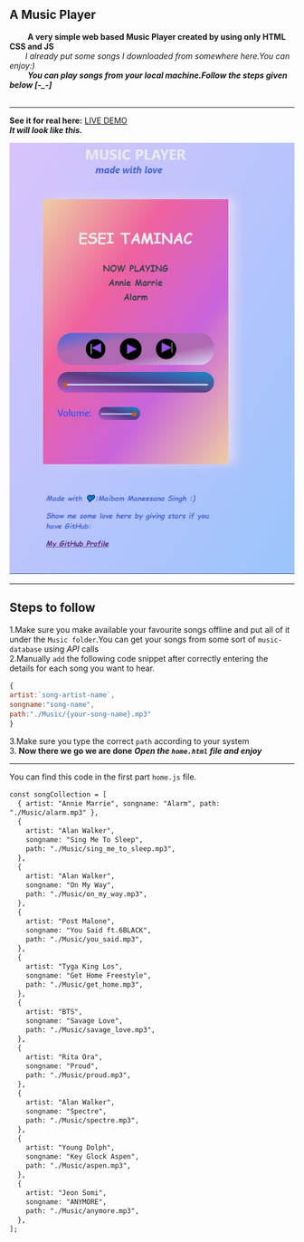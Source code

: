 ## A Music Player

&emsp;&emsp; **A very simple web based Music Player created by using only HTML CSS and JS**  
&emsp;&emsp;*I already put some songs I downloaded from somewhere here.You can enjoy:)*  
&emsp;&emsp; ***You can play songs from your local machine.Follow the steps given below [-_-]***  
&emsp;&emsp; 

---
**See it for real here:** [LIVE DEMO](http://www.google.com)  
***It will look like this.***  

![Preview](./IMAGE.jpg)
*** 
## Steps to follow 

1.Make sure you make available your favourite songs offline  and put all of it under the `Music folder`.You can get your songs from some sort of `music-database` using *API* calls    
2.Manually `add` the following code snippet after correctly entering the details for each song you want to hear.  
```js
{
artist:`song-artist-name`,
songname:"song-name",
path:"./Music/{your-song-name}.mp3"
}
```  
3.Make sure you type the correct `path` according to your system  
3. **Now there we go we are done** ***Open the `home.html` file and enjoy***


---
You can find this code in the first part `home.js` file.
```code
const songCollection = [
  { artist: "Annie Marrie", songname: "Alarm", path: "./Music/alarm.mp3" },
  {
    artist: "Alan Walker",
    songname: "Sing Me To Sleep",
    path: "./Music/sing_me_to_sleep.mp3",
  },
  {
    artist: "Alan Walker",
    songname: "On My Way",
    path: "./Music/on_my_way.mp3",
  },
  {
    artist: "Post Malone",
    songname: "You Said ft.6BLACK",
    path: "./Music/you_said.mp3",
  },
  {
    artist: "Tyga King Los",
    songname: "Get Home Freestyle",
    path: "./Music/get_home.mp3",
  },
  {
    artist: "BTS",
    songname: "Savage Love",
    path: "./Music/savage_love.mp3",
  },
  {
    artist: "Rita Ora",
    songname: "Proud",
    path: "./Music/proud.mp3",
  },
  {
    artist: "Alan Walker",
    songname: "Spectre",
    path: "./Music/spectre.mp3",
  },
  {
    artist: "Young Dolph",
    songname: "Key Glock Aspen",
    path: "./Music/aspen.mp3",
  },
  {
    artist: "Jeon Somi",
    songname: "ANYMORE",
    path: "./Music/anymore.mp3",
  },
];
```
